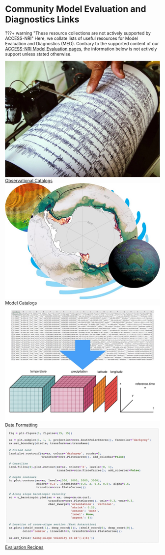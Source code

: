# Community Model Evaluation and Diagnostics Links

???+ warning "These resource collections are not actively supported by ACCESS-NRI"
    Here, we collate lists of useful resources for Model Evaluation and Diagnostics (MED). Contrary to the supported content of our [ACCESS-NRI Model Evaluation pages](../../model_evaluation/index.md), the information below is not actively support unless stated otherwise.

<div class="card-container" style="flex-wrap:nowrap;">
    <a href="community_observational_catalogs" class="squared-card default-text-color">
        <div class="squared-card-image-container">
            <img class="img-cover" src="../../assets/model_evaluation/model_evaluation_obs_catalog.jpg" alt="Observational Catalogs">
        </div>
        <div class="squared-card-text-container highlight-bg bg-color-like-tab bold">Observational Catalogs</div>
    </a>
    <a href="community_model_catalogs" class="squared-card default-text-color">
        <div class="squared-card-image-container">
            <img class="img-cover" src="../../assets/model_evaluation/model_evaluation_model_catalog.jpg" alt="Model Catalogs">
        </div>
        <div class="squared-card-text-container highlight-bg bg-color-like-tab bold">Model Catalogs</div>
    </a>
</div>
<div class="card-container" style="flex-wrap:nowrap;">
    <a href="community_data_processing" class="squared-card default-text-color">
        <div class="squared-card-image-container">
            <img class="img-cover" src="../../assets/model_evaluation/model_evaluation_formatting.jpg" alt="Data Formatting">
        </div>
        <div class="squared-card-text-container highlight-bg bg-color-like-tab bold">Data Formatting</div>
    </a>
    <a href="community_med_recipes" class="squared-card default-text-color">
        <div class="squared-card-image-container">
            <img class="img-cover" src="../../assets/model_evaluation/model_evaluation_recipe.jpg" alt="Evaluation Recipes">
        </div>
        <div class="squared-card-text-container highlight-bg bg-color-like-tab bold">Evaluation Recipes</div>
    </a>
</div>
